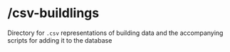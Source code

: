 # /csv-buildlings

Directory for `.csv` representations of building data and the accompanying scripts for adding it to the database

